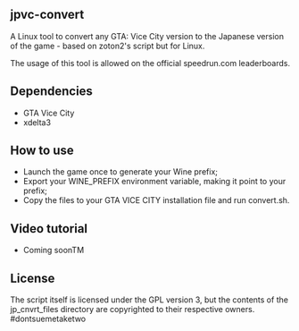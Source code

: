 ## jpvc-convert

A Linux tool to convert any GTA: Vice City version to the Japanese version of the game - based on zoton2's script but for Linux.

The usage of this tool is allowed on the official speedrun.com leaderboards.

## Dependencies
- GTA Vice City 
- xdelta3

## How to use
- Launch the game once to generate your Wine prefix;
- Export your WINE_PREFIX environment variable, making it point to your prefix;
- Copy the files to your GTA VICE CITY installation file and run convert.sh.

## Video tutorial
- Coming soonTM

## License
The script itself is licensed under the GPL version 3, but the contents of the jp_cnvrt_files directory are copyrighted to their respective owners. #dontsuemetaketwo
